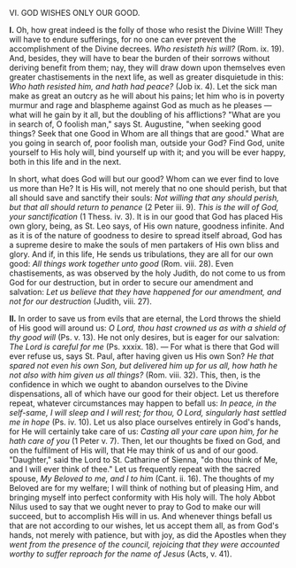 
VI\. GOD WISHES ONLY OUR GOOD.

**I\.** Oh, how great indeed is the folly of those who resist the Divine Will! They will have to endure sufferings, for no one can ever prevent the accomplishment of the Divine decrees. *Who resisteth his will?* (Rom. ix. 19). And, besides, they will have to bear the burden of their sorrows without deriving benefit from them; nay, they will draw down upon themselves even greater chastisements in the next life, as well as greater disquietude in this: *Who hath resisted him, and hath had peace?* (Job ix. 4). Let the sick man make as great an outcry as he will about his pains; let him who is in poverty murmur and rage and blaspheme against God as much as he pleases — what will he gain by it all, but the doubling of his afflictions? \"What are you in search of, O foolish man,\" says St. Augustine, \"when seeking good things? Seek that one Good in Whom are all things that are good.\" What are you going in search of, poor foolish man, outside your God? Find God, unite yourself to His holy will, bind yourself up with it; and you will be ever happy, both in this life and in the next.

In short, what does God will but our good? Whom can we ever find to love us more than He? It is His will, not merely that no one should perish, but that all should save and sanctify their souls: *Not willing that any should perish, but that all should return to penance* (2 Peter iii. 9). *This is the will of God, your sanctification* (1 Thess. iv. 3). It is in our good that God has placed His own glory, being, as St. Leo says, of His own nature, goodness infinite. And as it is of the nature of goodness to desire to spread itself abroad, God has a supreme desire to make the souls of men partakers of His own bliss and glory. And if, in this life, He sends us tribulations, they are all for our own good: *All things work together unto good* (Rom. viii. 28). Even chastisements, as was observed by the holy Judith, do not come to us from God for our destruction, but in order to secure our amendment and salvation: *Let us believe that they have happened for our amendment, and not for our destruction* (Judith, viii. 27).

**II\.** In order to save us from evils that are eternal, the Lord throws the shield of His good will around us: *O Lord, thou hast crowned us as with a shield of thy good will* (Ps. v. 13). He not only desires, but is eager for our salvation: *The Lord is careful for me* (Ps. xxxix. 18). — For what is there that God will ever refuse us, says St. Paul, after having given us His own Son? *He that spared not even his own Son, but delivered him up for us all, how hath he not also with him given us all things?* (Rom. viii. 32). This, then, is the confidence in which we ought to abandon ourselves to the Divine dispensations, all of which have our good for their object. Let us therefore repeat, whatever circumstances may happen to befall us: *In peace, in the self-same, I will sleep and I will rest; for thou, O Lord, singularly hast settled me in hope* (Ps. iv. 10). Let us also place ourselves entirely in God\'s hands, for He will certainly take care of us: *Casting all your care upon him, for he hath care of you* (1 Peter v. 7). Then, let our thoughts be fixed on God, and on the fulfilment of His will, that He may think of us and of our good. \"Daughter,\" said the Lord to St. Catharine of Sienna, \"do thou think of Me, and I will ever think of thee.\" Let us frequently repeat with the sacred spouse, *My Beloved to me, and I to him* (Cant. ii. 16). The thoughts of my Beloved are for my welfare; I will think of nothing but of pleasing Him, and bringing myself into perfect conformity with His holy will. The holy Abbot Nilus used to say that we ought never to pray to God to make our will succeed, but to accomplish His will in us. And whenever things befall us that are not according to our wishes, let us accept them all, as from God\'s hands, not merely with patience, but with joy, as did the Apostles when they *went from the presence of the council, rejoicing that they were accounted worthy to suffer reproach for the name of Jesus* (Acts, v. 41).

